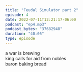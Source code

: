 ```yaml
---
title: "Feudal Simulator part 2"
episode: 4
date: 2022-07-11T12:21:17-06:00
podcast: "ep4.mp3"
podcast_bytes: "37682948"
duration: "40:05"
type: episode
---
```


a war is brewing<br>
king calls for aid from nobles<br>
baron baking bread
